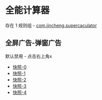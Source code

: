 # 全能计算器

存在 1 规则组 - [com.jincheng.supercaculator](/src/apps/com.jincheng.supercaculator.ts)

## 全屏广告-弹窗广告

默认禁用 - 点击右上角x

- [快照-0](https://i.gkd.li/i/12859523)
- [快照-1](https://i.gkd.li/i/12859545)
- [快照-2](https://i.gkd.li/i/13670598)
- [快照-3](https://i.gkd.li/i/13261870)
- [快照-4](https://i.gkd.li/i/13378847)
